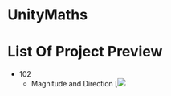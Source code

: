 # UnityMaths
# List Of Project Preview
+ 102
    + Magnitude and Direction
    [![](https://media.discordapp.net/attachments/502171560359100437/952050839067967558/GIF_12-03-2022_09-08-49.gif)
